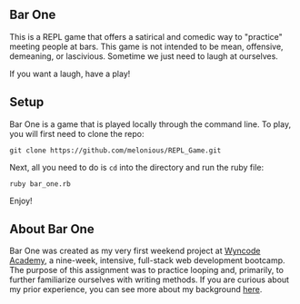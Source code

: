 ## Bar One

This is a REPL game that offers a satirical and comedic way to "practice" meeting people at bars. This game is not intended to be mean, offensive, demeaning, or lascivious. Sometime we just need to laugh at ourselves.

If you want a laugh, have a play!

## Setup
Bar One is a game that is played locally through the command line. To play, you will first need to clone the repo:

`git clone https://github.com/melonious/REPL_Game.git`

Next, all you need to do is `cd` into the directory and run the ruby file:

`ruby bar_one.rb`

Enjoy!

## About Bar One
Bar One was created as my very first weekend project at [Wyncode Academy](https://wyncode.co/), a nine-week, intensive, full-stack web development bootcamp. The purpose of this assignment was to practice looping and, primarily, to further familiarize ourselves with writing methods. If you are curious about my prior experience, you can see more about my background [here](https://www.linkedin.com/in/deannamelin).
